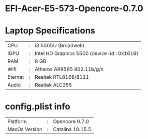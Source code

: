 # EFI-Acer-E5-573-Opencore-0.7.0
<h1>Laptop Specifications</h1>

<table>
  <tr>
    <td>CPU</td>
    <td>:</td>
    <td>i3 5005U (Broadwell)</td>
  </tr>
  <tr>
    <td>IGPU</td>
    <td>:</td>
    <td>Intel HD Graphics 5500  (device-id : 0x1616)</td>
  </tr>
  <tr>
    <td>RAM </td>
    <td>:</td>
    <td>8 GB</td>
  </tr>
  <tr>
    <td>Wifi</td>
    <td>:</td>
    <td>Atheros AR9565 802.11b/g/n</td>
  </tr>
  <tr>
    <td>Eternet </td>
    <td>:</td>
    <td>Realtek RTL8168/8111</td>
  </tr>
  <tr>
    <td>Audio </td>
    <td>:</td>
    <td>Realtek ALC255</td>
  </tr>
</table>

<h1>config.plist info</h1>

<table>
  <tr>
    <td>Platform</td>
    <td>:</td>
    <td>Opencore 0.7.0</td>
  </tr>
  <tr>
    <td>MacOs Version</td>
    <td>:</td>
    <td>Catalina 10.15.5</td>
  </tr>
</table>


